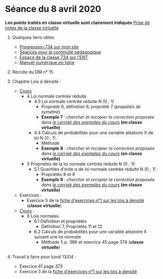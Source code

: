 # Séance du 8 avril 2020

__Les points traités en classe virtuelle sont clairement indiqués__
[Prise de notes de la classe virtuelle](notes/)

1. Quelques liens utiles 
   * [Progression 734 sur mon site](http://www.frederic-junier.org/TS2020/Progression/TS_2020.html)
   * [Séances pour la continuité pédagogique](https://frederic-junier.github.io/TS-2019-2020/)
   * [Espace de la classe 734 sur l'ENT](https://le-parc.ent.auvergnerhonealpes.fr/classes/classe-734/mathematiques/)
   * [Manuel numérique en ligne](https://mep-outils.sesamath.net/manuel_numerique/index.php?ouvrage=mstsobl_2016&page_gauche=371)

2. Récolte du DM n° 15

3. Chapitre Lois à densité :
   * [Cours](http://frederic-junier.org/TS2020/Cours/TSCoursLoiDensite2019V1-prof-Web.pdf)
     * 4 Loi normale centrée réduite
       * 4.3 Loi normale centrée réduite N (0 ; 1)
         * Propriété 6, définition 6, propriété 7 (_propiétés de symétrie_)
         * __Exemple 7__ : _chercher  et recopier  la correction proposée dans [le corrigé des exemples du cours](../LoisDensite/CorrigeExemplesCoursLoisDensite2019.pdf)_   __(en classe virtuelle)__
       * 4.4 Calculs de probabilités pour une variable aléatoire X de loi N (0 ; 1) :
         * Méthode
         * __Exemple 8__ : _chercher  et recopier  la correction proposée dans [le corrigé des exemples du cours](../LoisDensite/CorrigeExemplesCoursLoisDensite2019.pdf)_   __(en classe virtuelle)__
     * 5 Propriétés de la loi normale centrée réduite N (0 ; 1):
       * 5.1 Quantiles d’orde α de loi normale centrée réduite N (0 ; 1) :
         * Propriétés 8 et 9
         * __Exemple 9__ : _chercher  et recopier  la correction proposée dans [le corrigé des exemples du cours](../LoisDensite/CorrigeExemplesCoursLoisDensite2019.pdf)_   __(en classe virtuelle)__
   * Exercices :
     * Exercice 5  de la  [fiche d'exercices n°1 sur les lois à densité](https://frederic-junier.org/TS2020/Cours/TS-ExosLoisDensite2019-V1-Web.pdf)  (__classe virtuelle__)
   * [Cours](http://frederic-junier.org/TS2020/Cours/TSCoursLoiDensite2019V1-prof-Web.pdf) :
     * 6 Lois normales
        * 6.1 Définition et propriétés
          * Définition 7,  Propriétés 11 et 12 
        * 6.2 Calculs de probabilités pour une variable aléatoire X suivant une loi normale
          * Méthode 5 p. 366 et exercice 45 page 374 (__classe virtuelle__)
       
3. Travail à faire pour lundi 13/04 :
   * Exercice 41 page 373
   * Exercice 3  de la  [fiche d'exercices n°1 sur les lois à densité](https://frederic-junier.org/TS2020/Cours/TS-ExosLoisDensite2019-V1-Web.pdf)